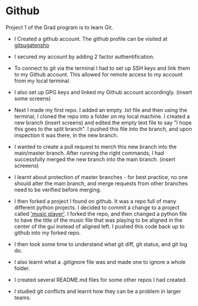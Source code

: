 # Github

Project 1 of the Grad program is to learn Git. 

- I Created a github account. The github profile can be visited at [gitsugatensho](github.com/gitsugatensho)
- I secured my account by adding 2 factor authentification. 
- To connect to git via the terminal I had to set up SSH keys and link them to my Github account. This allowed for remote access to my account from my local terminal. 
- I also set up GPG keys and linked my Github account accordingly. (insert some screens)

- Next I made my first repo. I added an empty .txt file and then using the terminal, I cloned the repo into a folder on my local machine. I created a new branch (insert screens) and edited the empty text file to say "I hope this goes to the split branch". I pushed this file into the branch, and upon inspection it was there, in the new branch.
- I wanted to create a pull request to merch this new branch into the main/master branch. After running the right commands, I had successfully merged the new branch into the main branch. (insert screeens)

- I learnt about protection of master branches - for best practice, no one should alter the main branch, and merge requests from other branches need to be verified before merging. 

- I then forked a project I found on github. It was a repo full of many different python projects. I decided to commit a change to a project called ['music player'](music-player). I forked the repo, and then changed a python file to have the title of the music file that was playing to be aligned in the center of the gui instead of aligned left. I pushed this code back up to github into my forked repo.

- I then took some time to understand what git diff, git status, and git log do. 

- I also learnt what a .gitignore file was and made one to ignore a whole folder.

- I created several README.md files for some other repos I had created. 

- I studied git conflicts and learnt how they can be a problem in larger teams.


